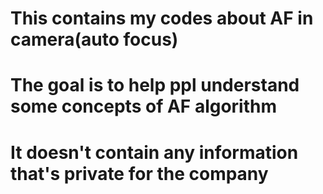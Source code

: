 # This contains my codes about AF in camera(auto focus)
# The goal is to help ppl understand some concepts of AF algorithm
# It doesn't contain any information that's private for the company
